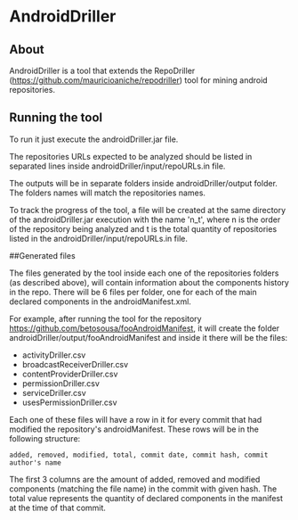 # AndroidDriller

## About

AndroidDriller is a tool that extends the RepoDriller (https://github.com/mauricioaniche/repodriller) tool for mining android repositories.


## Running the tool

To run it just execute the androidDriller.jar file.

The repositories URLs expected to be analyzed should be listed in separated lines inside androidDriller/input/repoURLs.in file.

The outputs will be in separate folders inside androidDriller/output folder. The folders names will match the repositories names.

To track the progress of the tool, a file will be created at the same directory of the androidDriller.jar execution with the  name 'n_t', where n is the order of the repository being analyzed and t is the total quantity of repositories listed in the androidDriller/input/repoURLs.in file.

##Generated files

The files generated by the tool inside each one of the repositories folders (as described above), will contain information about the components history in the repo. There will be 6 files per folder, one for each of the main declared components in the androidManifest.xml.

For example, after running the tool for the repository https://github.com/betosousa/fooAndroidManifest, it will create the folder androidDriller/output/fooAndroidManifest and inside it there will be the files: 

* activityDriller.csv
* broadcastReceiverDriller.csv
* contentProviderDriller.csv
* permissionDriller.csv
* serviceDriller.csv
* usesPermissionDriller.csv

Each one of these files will have a row in it for every commit that had modified the repository's androidManifest. These rows will be in the following structure:

	added, removed, modified, total, commit date, commit hash, commit author's name

The first 3 columns are the amount of added, removed and modified components (matching the file name) in the commit with given hash. The total value represents the quantity of declared components in the manifest at the time of that commit.
     



 
